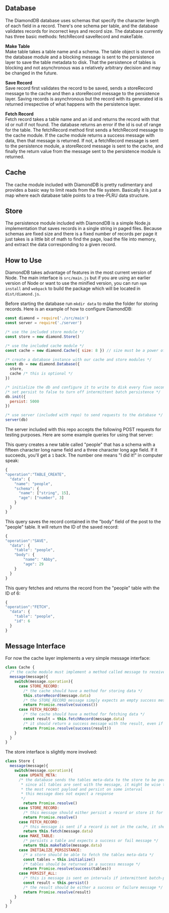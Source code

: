 Database
------------
The DiamondDB database uses schemas that specify the character length of each field in a record. There's one schema per table, and the database validates records for incorrect keys and record size. The database currently has three basic methods: fetchRecord saveRecord and makeTable.

**Make Table**   
Make table takes a table name and a schema. The table object is stored on the database module and a blocking message is sent to the persistence layer to save the table metadata to disk. That the persistence of tables is blocking and not asynchronous was a relatively arbitrary decision and may be changed in the future.

**Save Record**   
Save record first validates the record to be saved, sends a storeRecord message to the cache and then a storeRecord message to the persistence layer. Saving records is asynchronous but the record with its generated id is returned irrespective of what happens with the persistence layer.

**Fetch Record**   
Fetch record takes a table name and an id and returns the record with that id or null if not found. The database returns an error if the id is out of range for the table. The fetchRecord method first sends a fetchRecord message to the cache module. If the cache module returns a success message with data, then that message is returned. If not, a fetchRecord message is sent to the persistence module, a storeRecord message is sent to the cache, and finally the return value from the message sent to the persistence module is returned.

Cache
------
The cache module included with DiamondDB is pretty rudimentary and provides a basic way to limit reads from the file system. Basically it is just a map where each database table points to a tree-PLRU data structure.

Store
-----
The persistence module included with DiamondDB is a simple Node.js implementation that saves records in a single string in paged files. Because schemas are fixed size and there is a fixed number of records per page it just takes is a little bit of math to find the page, load the file into memory, and extract the data corresponding to a given record.

How to Use
----------
DiamondDB takes advantage of features in the most current version of Node. The main interface is `src/main.js` but if you are using an earlier version of Node or want to use the minified version, you can run `npm install` and `webpack` to build the package which will be located in `dist/diamond.js`.

Before starting the database run `mkdir data` to make the folder for storing records. Here is an example of how to configure DiamondDB:
```javascript
const diamond = require('./src/main')
const server = require('./server')

/* use the included store module */
const store = new diamond.Store()

/* use the included cache module */
const cache = new diamond.Cache({ size: 8 }) // size must be a power of 2

/* create a database instance with our cache and store modules */
const db = new diamond.Database({
  store,
  cache /* this is optional */
})

/* initialize the db and configure it to write to disk every five seconds */
/* set persist to false to turn off intermittent batch persistence */
db.init({
  persist: 5000
})

/* use server (included with repo) to send requests to the database */
server(db)
```
The server included with this repo accepts the following POST requests for testing purposes. Here are some example queries for using that server:

This query creates a new table called "people" that has a schema with a fifteen character long name field and a three character long age field. If it succeeds, you'll get a `1` back. The number one means "I did it!" in computer speak:
```javascript
{
"operation":"TABLE_CREATE",
  "data": {
    "name": "people",
    "schema": {
      "name": ["string", 15],
      "age": ["number", 3]
    }
  }
}
```

This query saves the record contained in the "body" field of the post to the "people" table. It will return the ID of the saved record:
```javascript
{
"operation":"SAVE",
  "data": {
  	"table": "people",
  	"body": {
  		"name": "Abby",
  		"age": 29
  	}
  }
}
```

This query fetches and returns the record from the "people" table with the ID of 6:
```javascript
{
"operation":"FETCH",
  "data": {
	"table": "people",
	"id": 6
  }
}
```
Message Interface
----------------
For now the cache layer implements a very simple message interface:
```javascript
class Cache {
  /* the cache module must implement a method called message to receive messages */
  message(message){
    switch(message.operation){
      case STORE_RECORD:
        /* the cache should have a method for storing data */
	    this.storeRecord(message.data)
	    /* the STORE_RECORD message simply expects an empty success message */
	    return Promise.resolve(success())
      case FETCH_RECORD:
        /* the cache should have a method for fetching data */
	    const result = this.fetchRecord(message.data)
	    /* it should return a success message with the result, even if the result is null */
	    return Promise.resolve(success(result))
    }
  }
}
```
The store interface is slightly more involved:
```javascript
class Store {
  message(message){
    switch(message.operation){
      case UPDATE_META:
	  /* the database sends the tables meta-data to the store to be persisted
	   * since all tables are sent with the message, it might be wise to only store
	   * the most recent payload and persist on some interval
	   * this message does not expect a response
	   */
        return Promise.resolve()
      case STORE_RECORD:
	    /* this message should either persist a record or store it for later batch persistence */
        return Promise.resolve()
      case FETCH_RECORD:
        /* this message is sent if a record is not in the cache, it should fetch from the disk */
        return this.fetch(message.data)
      case MAKE_TABLE:
        /* persists a table and expects a success or fail message */
        return this.makeTable(message.data)
      case INITIALIZE_PERSISTANCE:
        /* a store should be able to fetch the tables meta-data */
        const tables = this.initialize()
	    /* tables should be returned in a success message */
        return Promise.resolve(success(tables))
      case PERSIST_ALL:
        /* this is message is sent on intervals if intermittent batch-persistence is configured */
	    const result = this.persist()
	    /* the result should be either a success or failure message */
	    return Promise.resolve(result)
    }
  }
}
```
